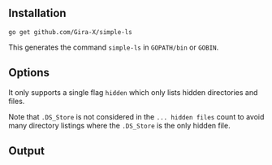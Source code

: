 ## Installation

`go get github.com/Gira-X/simple-ls`

This generates the command `simple-ls` in `GOPATH/bin` or `GOBIN`.

## Options

It only supports a single flag `hidden` which only lists hidden directories and files.

Note that `.DS_Store` is not considered in the `... hidden files` count to avoid many directory listings
where the `.DS_Store` is the only hidden file.

## Output


